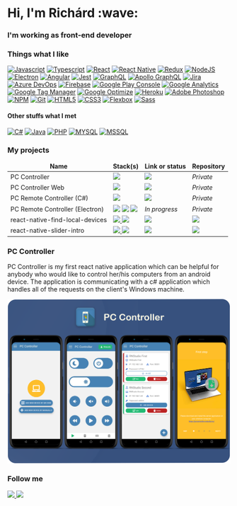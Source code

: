 <h1>Hi, I'm Richárd :wave:</h1>
<h3>I'm working as front-end developer</h3>

<h3>Things what I like</h3>

[![Javascript](https://img.shields.io/badge/-Javascript-F7DF1E?style=flat&logo=javascript&logoColor=FFF)](https://www.javascript.com/)
[![Typescript](https://img.shields.io/badge/-Typescript-3178C6?style=flat&logo=typescript&logoColor=FFF)](https://www.typescriptlang.org/)
[![React](https://img.shields.io/badge/-React-61DAFB?style=flat&logo=react&logoColor=FFF)](https://reactjs.org/)
[![React Native](https://img.shields.io/badge/-React_Native-61DAFB?style=flat&logo=react&logoColor=FFF)](https://reactnative.dev/)
[![Redux](https://img.shields.io/badge/-Redux-764ABC?style=flat&logo=redux&logoColor=FFF)](https://redux.js.org/)
[![NodeJS](https://img.shields.io/badge/-Node.js-339933?style=flat&logo=node.js&logoColor=FFF)](https://nodejs.org/)
[![Electron](https://img.shields.io/badge/-Electron-47848F?style=flat&logo=electron&logoColor=FFF)](https://www.electronjs.org/)
[![Angular](https://img.shields.io/badge/-Angular-DD0031?style=flat&logo=angular&logoColor=FFF)](https://angular.io/)
[![Jest](https://img.shields.io/badge/-Jest-C21325?style=flat&logo=jest&logoColor=FFF)](https://jestjs.io/)
[![GraphQL](https://img.shields.io/badge/-GraphQL-E10098?style=flat&logo=graphql&logoColor=FFF)](https://graphql.org/)
[![Apollo GraphQL](https://img.shields.io/badge/-Apollo_GraphQL-311C87?style=flat&logo=apollo-graphql&logoColor=FFF)](https://www.apollographql.com/)
[![Jira](https://img.shields.io/badge/-Jira-0052CC?style=flat&logo=jira-software&logoColor=FFF)](https://www.atlassian.com/hu/software/jira)
[![Azure DevOps](https://img.shields.io/badge/-Azure_DevOps-0078D7?style=flat&logo=azuredevops&logoColor=FFF)](https://azure.microsoft.com/en-us/services/devops/?nav=min)
[![Firebase](https://img.shields.io/badge/-Firebase-FFCA28?style=flat&logo=firebase&logoColor=FFF)](https://firebase.google.com/)
[![Google Play Console](https://img.shields.io/badge/-Google_Play_Console-414141?style=flat&logo=google-play&logoColor=FFF)](https://play.google.com/console/about/)
[![Google Analytics](https://img.shields.io/badge/-Google_Analytics-E37400?style=flat&logo=google-analytics&logoColor=FFF)](https://marketingplatform.google.com/about/analytics/)
[![Google Tag Manager](https://img.shields.io/badge/-Google_Tag_Manager-246FD8?style=flat&logo=google-tag-manager&logoColor=FFF)](https://marketingplatform.google.com/about/tag-manager/)
[![Google Optimize](https://img.shields.io/badge/-Google_Optimize-B366F6?style=flat&logo=google-optimize&logoColor=FFF)](https://marketingplatform.google.com/about/optimize/)
[![Heroku](https://img.shields.io/badge/-Heroku-430098?style=flat&logo=heroku&logoColor=FFF)](https://www.heroku.com/)
[![Adobe Photoshop](https://img.shields.io/badge/-Adobe_Photoshop-31A8FF?style=flat&logo=adobe-photoshop&logoColor=FFF)](https://www.adobe.com/products/photoshop.html)
[![NPM](https://img.shields.io/badge/-NPM-CB3837?style=flat&logo=npm&logoColor=FFF)](https://www.npmjs.com/)
[![Git](https://img.shields.io/badge/-Git-F05032?style=flat&logo=git&logoColor=FFF)](https://git-scm.com/)
[![HTML5](https://img.shields.io/badge/-HTML5-E34F26?style=flat&logo=html5&logoColor=FFF)](https://www.w3schools.com/html/)
[![CSS3](https://img.shields.io/badge/-CSS3-157286?style=flat&logo=css3&logoColor=FFF)](https://www.w3schools.com/css/)
[![Flexbox](https://img.shields.io/badge/-Flexbox-157286?style=flat&logo=css3&logoColor=FFF)](https://css-tricks.com/snippets/css/a-guide-to-flexbox/)
[![Sass](https://img.shields.io/badge/-Sass-CC6699?style=flat&logo=sass&logoColor=FFF)](https://sass-lang.com/)

<h4>Other stuffs what I met</h4>

[![C#](https://img.shields.io/badge/-C%23-239120?style=flat&logo=c-sharp&logoColor=white&logoColor=FFF)](https://docs.microsoft.com/en-us/dotnet/csharp/)
[![Java](https://img.shields.io/badge/-Java-007396?style=flat&logo=java&logoColor=FFF)](https://www.java.com/en/)
[![PHP](https://img.shields.io/badge/-PHP-777BB4?style=flat&logo=php&logoColor=FFF)](https://www.php.net/)
[![MYSQL](https://img.shields.io/badge/-MySQL-4479A1?style=flat&logo=mysql&logoColor=FFF)](https://www.mysql.com/)
[![MSSQL](https://img.shields.io/badge/-MSSQL-CC2927?style=flat&logo=microsoft-sql-server&logoColor=FFF)](https://en.wikipedia.org/wiki/Microsoft_SQL_Server)

<h3>My projects</h3>
<table>
  <thead align="center">
    <tr>
      <td><b>Name</b></td>
      <td><b>Stack(s)</b></td>
      <td><b>Link or status</b></td>
      <td><b>Repository</b></td>
    </tr>
  </thead>
  <tbody>
    <tr>
      <td>PC Controller</td>
      <td>
        <a href="https://reactnative.dev/">
          <img src="https://img.shields.io/badge/-React_Native-61DAFB?style=flat&logo=react&logoColor=FFF" />
        </a>
      </td>
      <td>
         <a href="https://play.google.com/store/apps/details?id=com.pccontroller">
          <img src="https://img.shields.io/badge/-Google_Play_Console-414141?style=flat&logo=google-play&logoColor=FFF" />
        </a>
      </td>
      <td><i>Private</i></td>
    </tr>
    <tr>
      <td>PC Controller Web</td>
      <td>
        <a href="https://reactjs.org/">
          <img src="https://img.shields.io/badge/-React-61DAFB?style=flat&logo=react&logoColor=FFF" />
        </a>
      </td>
      <td>
         <a href="https://pccontroller.rnstudio.hu/">
          <img src="https://img.shields.io/badge/-Website-000?style=flat" />
        </a>
      </td>
      <td><i>Private</i></td>
    </tr>
    <tr>
      <td>PC Remote Controller (C#)</td>
      <td>
        <a href="https://docs.microsoft.com/en-us/dotnet/csharp/">
          <img src="https://img.shields.io/badge/-C%23-239120?style=flat&logo=c-sharp&logoColor=white&logoColor=FFF" />
        </a>
      </td>
      <td>
         <a href="https://pccontroller.rnstudio.hu/">
          <img src="https://img.shields.io/badge/-Available_on_the_website-000?style=flat" />
        </a>
      </td>
      <td><i>Private</i></td>
    </tr>
    <tr>
      <td>PC Remote Controller (Electron)</td>
      <td>
          <img src="https://img.shields.io/badge/-Electron-47848F?style=flat&logo=electron&logoColor=FFF" />
          <img src="https://img.shields.io/badge/-Node.js-339933?style=flat&logo=node.js&logoColor=FFF" />
          <img src="https://img.shields.io/badge/-React-61DAFB?style=flat&logo=react&logoColor=FFF" />
      </td>
      <td>
        <i>In progress</i>
      </td>
      <td><i>Private</i></td>
    </tr>
    <tr>
      <td>react-native-find-local-devices</td>
      <td>
          <a href="https://reactnative.dev/">
            <img src="https://img.shields.io/badge/-React_Native-61DAFB?style=flat&logo=react&logoColor=FFF" />
          </a>
          <img src="https://img.shields.io/badge/-Java-007396?style=flat&logo=java&logoColor=FFF" />
      </td>
      <td>
         <a href="https://www.npmjs.com/package/react-native-find-local-devices">
          <img src="https://img.shields.io/badge/-NPM-CB3837?style=flat&logo=npm&logoColor=FFF" />
        </a>
      </td>
      <td>
        <a href="https://github.com/RichardRNStudio/react-native-find-local-devices">
          <img src="https://img.shields.io/badge/-github-000?style=for-the-badge&logo=github" />
        </a>
      </td>
    </tr>
    <tr>
      <td>react-native-slider-intro</td>
      <td>
          <a href="https://reactnative.dev/">
            <img src="https://img.shields.io/badge/-React_Native-61DAFB?style=flat&logo=react&logoColor=FFF" />
          </a>
          <img src="https://img.shields.io/badge/-Typescript-3178C6?style=flat&logo=typescript&logoColor=FFF" />
      </td>
      <td>
         <a href="https://www.npmjs.com/package/react-native-slider-intro">
          <img src="https://img.shields.io/badge/-NPM-CB3837?style=flat&logo=npm&logoColor=FFF" />
        </a>
      </td>
      <td>
        <a href="https://github.com/RichardRNStudio/react-native-slider-intro">
          <img src="https://img.shields.io/badge/-github-181717?style=flat&logo=github&logoColor=FFF" />
        </a>
      </td>
    </tr>
  </tbody>
</table>

<h3>PC Controller</h3>
<p>PC Controller is my first react native application which can be helpful for anybody who would like to control her/his computers from an android device. The application is communicating with a c# application which handles all of the requests on the client's Windows machine.</p>

<a href="https://pccontroller.rnstudio.hu/">
  <img src="https://github.com/RichardRNStudio/RichardRNStudio/blob/main/mockups.png?raw=true" />
</a>

<h3>Follow me</h3>
<a href="https://www.linkedin.com/in/nagy-rich%C3%A1rd-3363a9140/">
  <img src="https://img.shields.io/badge/-LINKEDIN-blue?style=for-the-badge&logo=linkedin&logoColor=white"/>
</a>
<a href="https://github.com/RichardRNStudio">
  <img src="https://img.shields.io/badge/-github-181717?style=flat&logo=github&logoColor=FFF"/>
</a>
